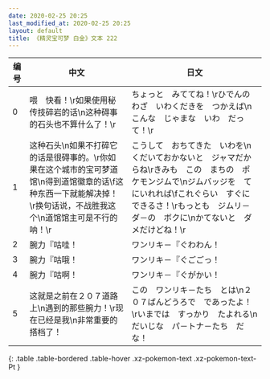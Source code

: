 ```yaml
---
date: 2020-02-25 20:25
last_modified_at: 2020-02-25 20:25
layout: default
title: 《精灵宝可梦 白金》文本 222
---
```

| 编号 | 中文 | 日文 |
| ---- | ---- | ---- |
| 0 | 喂　快看！\r如果使用秘传技碎岩的话\n这种碍事的石头也不算什么了！\r | ちょっと　みててね！\rひでんのわざ　いわくだきを　つかえば\nこんな　じゃまな　いわ　だって！\r |
| 1 | 这种石头\n如果不打碎它的话是很碍事的。\r你如果在这个城市的宝可梦道馆\n得到道馆徽章的话\f这种东西一下就能解决掉！\r换句话说，不战胜我这个\n道馆馆主可是不行的呐！\r | こうして　おちてきた　いわを\nくだいておかないと　ジャマだからね\rきみも　この　まちの　ポケモンジムで\nジムバッジを　てにいれれば\fこれぐらい　すぐに　できるさ！\rもっとも　ジムリ－ダ－の　ボクに\nかてないと　ダメだけどね！\r |
| 2 | 腕力『咕哇！ | ワンリキ－『ぐわわん！ |
| 3 | 腕力『咕哦！ | ワンリキ－『ぐごごっ！ |
| 4 | 腕力『咕啊！ | ワンリキ－『ぐがかい！ |
| 5 | 这就是之前在２０７道路上\n遇到的那些腕力！\r现在已经是我\n非常重要的搭档了！ | この　ワンリキ－たち　とは\n２０７ばんどうろで　であったよ！\rいまでは　すっかり　たよれる\nだいじな　パ－トナ－たち　だな！ |
{: .table .table-bordered .table-hover .xz-pokemon-text .xz-pokemon-text-Pt }